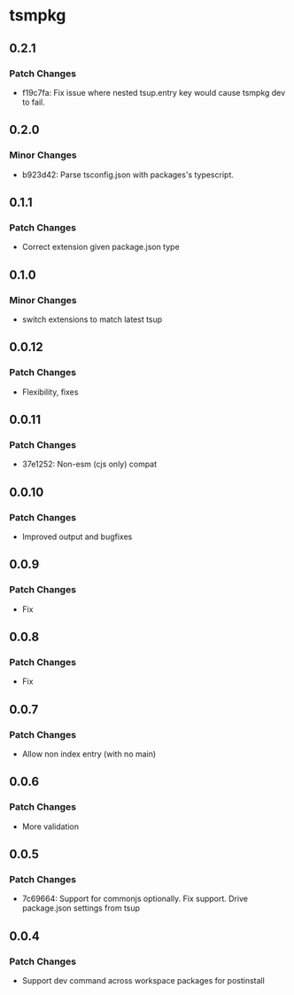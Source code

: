 # tsmpkg

## 0.2.1

### Patch Changes

- f19c7fa: Fix issue where nested tsup.entry key would cause tsmpkg dev to fail.

## 0.2.0

### Minor Changes

- b923d42: Parse tsconfig.json with packages's typescript.

## 0.1.1

### Patch Changes

- Correct extension given package.json type

## 0.1.0

### Minor Changes

- switch extensions to match latest tsup

## 0.0.12

### Patch Changes

- Flexibility, fixes

## 0.0.11

### Patch Changes

- 37e1252: Non-esm (cjs only) compat

## 0.0.10

### Patch Changes

- Improved output and bugfixes

## 0.0.9

### Patch Changes

- Fix

## 0.0.8

### Patch Changes

- Fix

## 0.0.7

### Patch Changes

- Allow non index entry (with no main)

## 0.0.6

### Patch Changes

- More validation

## 0.0.5

### Patch Changes

- 7c69664: Support for commonjs optionally. Fix support. Drive package.json settings from tsup

## 0.0.4

### Patch Changes

- Support dev command across workspace packages for postinstall
